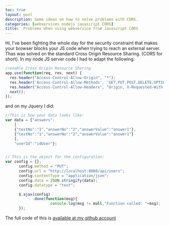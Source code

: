 ```yaml
---
toc: true
layout: post
description: Some ideas on how to solve problems with CORS.
categories: [webservices nodejs javascript CORS]
title:  Problems when using webservice from Javascript CORS
---
```


Hi, I've been fighting the whole day for the security constraint that makes your browser blocks your JS code when trying to reach an external server.
Thas was solved on the  standard Cross Origin Resource Sharing. (CORS for short).
In my node JS server code I had to adapt the following:

```javascript 
//enable Cross Origin Resource Sharing
app.use(function(req, res, next) {
  res.header("Access-Control-Allow-Origin", "*");
  res.header('Access-Control-Allow-Methods', 'GET,PUT,POST,DELETE,OPTIONS');
  res.header("Access-Control-Allow-Headers", "Origin, X-Requested-With, Content-Type, Accept");
  next();
});
```

and on my Jquery I did:

```javascript 
//This is how your data looks like:
var data = {"answers": 
	[
	{"testNo":"1","answerNo":"2","answerValue":"answer1"},
	{"testNo":"1","answerNo":"2","answerValue":"answer1"}
	],
	"userId":"idUser"};


// This is the object for the configuration:
var config = {};
	  config.method = "PUT";
	  config.url = "http://localhost:8080/api/users";
	  config.contentType = "application/json";
	  config.data = JSON.stringify(data);
	  config.datatype = "text";

	  $.ajax(config)
			.done(function(msg){
					console.log(msg != null,"Function called: "+msg);
	  });
```

The full code of this is [available at my github account](https://github.com/politeles/nodejs_mongo_server)